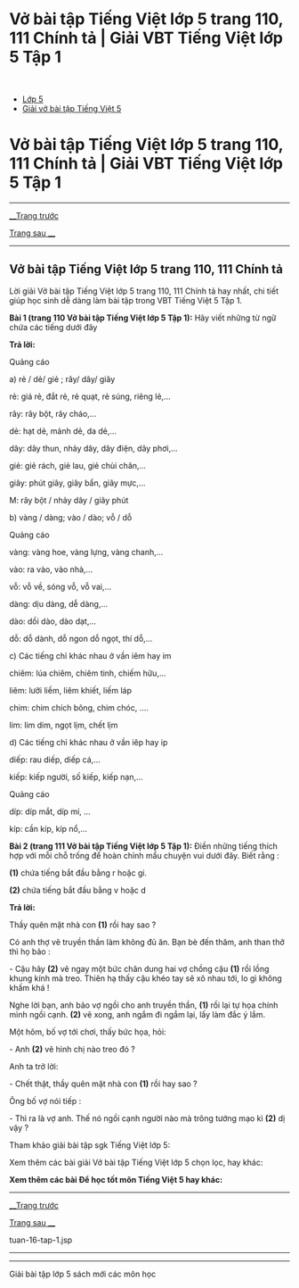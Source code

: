 # Vở bài tập Tiếng Việt lớp 5 trang 110, 111 Chính tả | Giải VBT Tiếng Việt lớp 5 Tập 1

﻿

  * [Lớp 5](https://vietjack.com/series/lop-5.jsp)
  * [Giải vở bài tập Tiếng Việt 5](https://vietjack.com/giai-vo-bai-tap-tieng-viet-5/index.jsp)



# Vở bài tập Tiếng Việt lớp 5 trang 110, 111 Chính tả | Giải VBT Tiếng Việt lớp 5 Tập 1

* * *

[__Trang trước](https://vietjack.com/giai-vo-bai-tap-tieng-viet-5/tuan-16-tap-1.jsp)

[Trang sau __](https://vietjack.com/giai-vo-bai-tap-tieng-viet-5/tuan-16-tap-1.jsp)

* * *

## Vở bài tập Tiếng Việt lớp 5 trang 110, 111 Chính tả

Lời giải Vở bài tập Tiếng Việt lớp 5 trang 110, 111 Chính tả hay nhất, chi tiết giúp học sinh dễ dàng làm bài tập trong VBT Tiếng Việt 5 Tập 1.

**Bài 1 (trang 110 Vở bài tập Tiếng Việt lớp 5 Tập 1):** Hãy viết những từ ngữ chứa các tiếng dưới đây

**Trả lời:**

Quảng cáo

a) rẻ / dẻ/ giẻ ; rây/ dây/ giây

rẻ: giá rẻ, đắt rẻ, rẻ quạt, rẻ súng, riêng lẻ,...

rây: rây bột, rây cháo,...

dẻ: hạt dẻ, mảnh dẻ, da dẻ,... 

dây: dây thun, nhảy dây, dây điện, dây phơi,...

giẻ: giẻ rách, giẻ lau, giẻ chùi chân,...

giây: phút giây, giây bẩn, giây mực,...

M: rây bột / nhảy dây / giây phút

b) vàng / dàng; vào / dào; vỗ / dỗ

Quảng cáo

vàng: vàng hoe, vàng lựng, vàng chanh,...

vào: ra vào, vào nhà,...

vỗ: vỗ về, sóng vỗ, vỗ vai,... 

dàng: dịu dàng, dễ dàng,... 

dào: dồi dào, dào dạt,... 

dỗ: dỗ dành, dỗ ngon dỗ ngọt, thí dỗ,...

c) Các tiếng chỉ khác nhau ở vần iêm hay im

chiêm: lúa chiêm, chiêm tinh, chiếm hữu,...

liêm: lưỡi liềm, liêm khiết, liếm láp 

chim: chim chích bông, chim chóc, .... 

lim: lim dim, ngọt lịm, chết lịm

d) Các tiếng chỉ khác nhau ở vần iêp hay ip

diếp: rau diếp, diếp cá,...

kiếp: kiếp người, số kiếp, kiếp nạn,...

Quảng cáo

díp: díp mắt, díp mí, ... 

kíp: cần kíp, kíp nổ,...

**Bài 2 (trang 111 Vở bài tập Tiếng Việt lớp 5 Tập 1):** Điền những tiếng thích hợp với mỗi chỗ trống để hoàn chỉnh mẩu chuyện vui dưới đây. Biết rằng :

**(1)** chứa tiếng bắt đầu bằng r hoặc gi.

**(2)** chứa tiếng bắt đầu bằng v hoặc d

**Trả lời:**

Thầy quên mặt nhà con **(1)** rồi hay sao ?

Có anh thợ vẽ truyền thần làm không đủ ăn. Bạn bè đến thăm, anh than thở thì họ bảo : 

\- Cậu hãy **(2)** vẽ ngay một bức chân dung hai vợ chồng cậu **(1)** rồi lồng khung kính mà treo. Thiên hạ thấy cậu khéo tay sẽ xô nhau tới, lo gì không khấm khá ! 

Nghe lời bạn, anh bảo vợ ngồi cho anh truyền thần, **(1)** rồi lại tự họa chính mình ngồi cạnh. **(2)** vẽ xong, anh ngắm đi ngắm lại, lấy làm đắc ý lắm. 

Một hôm, bố vợ tới chơi, thấy bức họa, hỏi:

\- Anh **(2)** vẽ hình chị nào treo đó ?

Anh ta trở lời:

\- Chết thật, thầy quên mặt nhà con **(1)** rồi hay sao ? 

Ông bố vợ nói tiếp :

\- Thì ra là vợ anh. Thế nó ngồi cạnh người nào mà trông tướng mạo kì **(2)** dị vậy ? 

Tham khảo giải bài tập sgk Tiếng Việt lớp 5:

Xem thêm các bài giải Vở bài tập Tiếng Việt lớp 5 chọn lọc, hay khác:

**Xem thêm các bài Để học tốt môn Tiếng Việt 5 hay khác:**

* * *

[__Trang trước](https://vietjack.com/giai-vo-bai-tap-tieng-viet-5/tuan-16-tap-1.jsp)

[Trang sau __](https://vietjack.com/giai-vo-bai-tap-tieng-viet-5/tuan-16-tap-1.jsp)

tuan-16-tap-1.jsp

* * *

* * *

Giải bài tập lớp 5 sách mới các môn học
